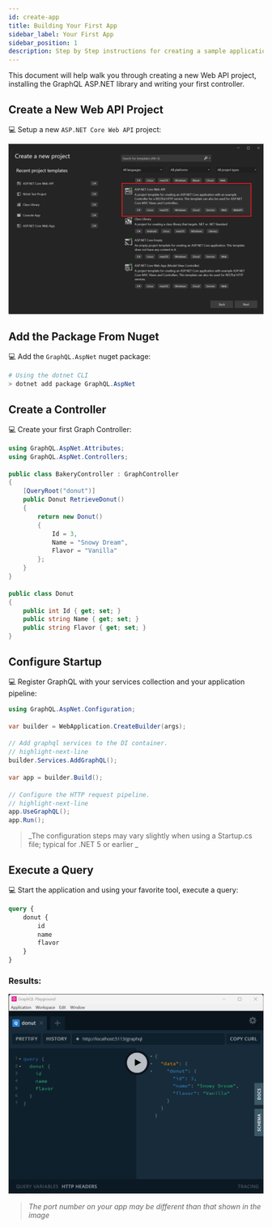 ```yaml
---
id: create-app
title: Building Your First App
sidebar_label: Your First App
sidebar_position: 1
description: Step by Step instructions for creating a sample application
---
```


This document will help walk you through creating a new Web API project, installing the GraphQL ASP.NET library and writing your first controller.

## Create a New Web API Project
💻 Setup a new `ASP.NET Core Web API` project:

![web api project](../assets/create-new-web-api-project.png "Select ASP.NET Core Web API")

## Add the Package From Nuget
💻 Add the `GraphQL.AspNet` nuget package:

```powershell
# Using the dotnet CLI
> dotnet add package GraphQL.AspNet
```

## Create a Controller

💻 Create your first Graph Controller:

```csharp  title="BakeryController.cs"
using GraphQL.AspNet.Attributes;
using GraphQL.AspNet.Controllers;

public class BakeryController : GraphController
{
    [QueryRoot("donut")]
    public Donut RetrieveDonut()
    {
        return new Donut()
        {
            Id = 3,
            Name = "Snowy Dream",
            Flavor = "Vanilla"
        };
    }
}

public class Donut
{
    public int Id { get; set; }
    public string Name { get; set; }
    public string Flavor { get; set; }
}
```


## Configure Startup

💻 Register GraphQL with your services collection and your application pipeline:

```csharp title="Program.cs"
using GraphQL.AspNet.Configuration;

var builder = WebApplication.CreateBuilder(args);

// Add graphql services to the DI container.
// highlight-next-line
builder.Services.AddGraphQL();

var app = builder.Build();

// Configure the HTTP request pipeline.
// highlight-next-line
app.UseGraphQL();
app.Run();
```
> _The configuration steps may vary slightly when using a Startup.cs file; typical for .NET 5 or earlier _

## Execute a Query

💻 Start the application and using your favorite tool, execute a query:

```graphql title="Sample Query"
query {
    donut {
        id
        name
        flavor
    }
}
```

### Results:

![query results](../assets/overview-sample-query-results.png "Results using GraphQL Playground")
> _The port number on your app may be different than that shown in the image_